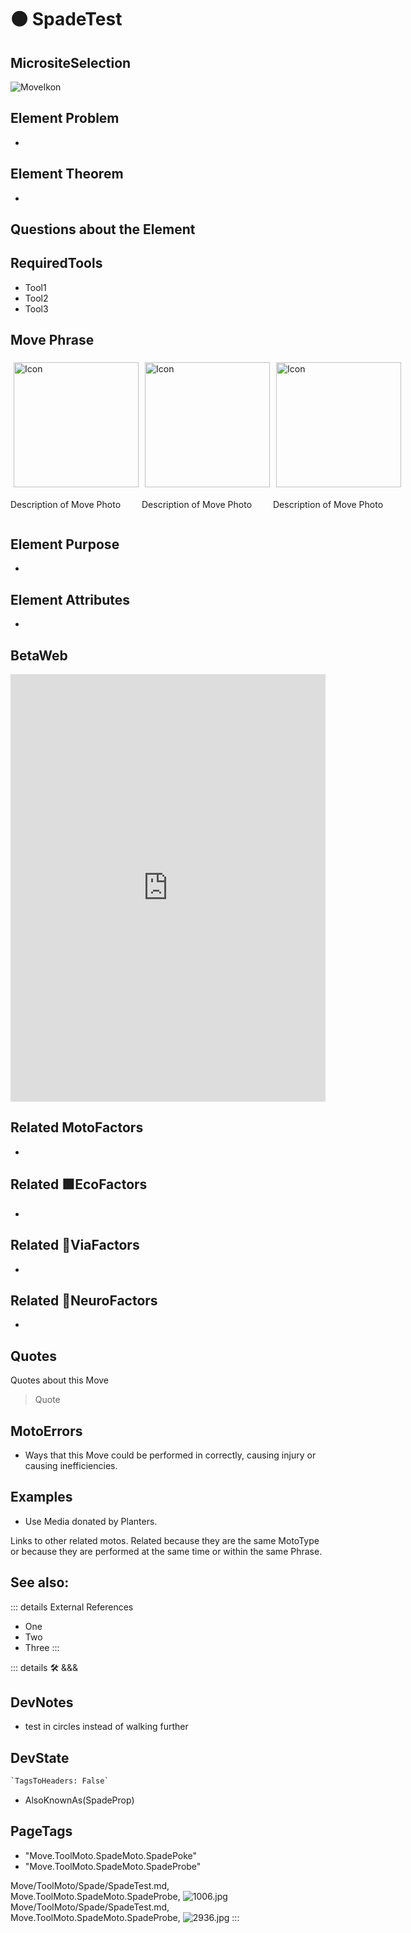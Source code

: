 
# 🟠 <move>SpadeTest</move>

## MicrositeSelection

![MoveIkon](/Move/Move_Ikon.png)

## Element Problem

-

## Element Theorem

-

## Questions about the Element

## RequiredTools

- Tool1
- Tool2
- Tool3

## <move>Move Phrase</move>

<div style="display: flex">
    <div>
        <img style="margin: 5px" height="200" width="200" alt="Icon" src="/Move/Moto_Icon.png"/>
        <p>Description of Move Photo</p>
    </div>
    <div>
        <img style="margin: 5px" height="200" width="200" alt="Icon" src="/Move/Moto_Icon.png"/>
        <p>Description of Move Photo</p>
    </div>
    <div>
        <img style="margin: 5px" height="200" width="200" alt="Icon" src="/Move/Moto_Icon.png"/>
        <p>Description of Move Photo</p>
    </div>
</div>

## Element Purpose

-

## Element Attributes

-

## BetaWeb

<iframe
    width="100%"
    height="684"
    frameborder="0"
    src="https://observablehq.com/embed/@d3/force-directed-graph/2?cells=chart"
></iframe>

## Related <move>MotoFactors</move>

-

## Related 🟩<eko>EcoFactors</eko>

-

## Related 🔻<via>ViaFactors</via>

-

## Related 💜<psike>NeuroFactors</psike>

-  

## Quotes

Quotes about this Move

> Quote

## MotoErrors

- Ways that this Move could be performed in correctly, causing injury or causing inefficiencies.

## Examples

- Use Media donated by Planters.

Links to other related motos. Related because they are the same MotoType or because they are performed at the same time or within the same Phrase.

## See also:

::: details External References

- One
- Two
- Three
:::

::: details 🛠 <dev>&&&</dev>

## DevNotes

- test in circles instead of walking further

## DevState

```py
`TagsToHeaders: False`
```

- AlsoKnownAs(SpadeProp)

<h2>PageTags</h2>

- "Move.ToolMoto.SpadeMoto.SpadePoke"
- "Move.ToolMoto.SpadeMoto.SpadeProbe"

Move/ToolMoto/Spade/SpadeTest.md, <dev>Move.ToolMoto.SpadeMoto.SpadeProbe</dev>, ![1006.jpg](/PaperPhoto/1006.jpg)
Move/ToolMoto/Spade/SpadeTest.md, <dev>Move.ToolMoto.SpadeMoto.SpadeProbe</dev>, ![2936.jpg](/PaperPhoto/2936.jpg)
:::
